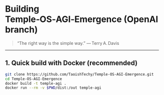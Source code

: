 # Building Temple‑OS‑AGI‑Emergence (OpenAI branch)

> “The right way is the simple way.” — Terry A. Davis

---

## 1. Quick build with Docker (recommended)

```bash
git clone https://github.com/TaoishTechy/Temple-OS-AGI-Emergence.git
cd Temple-OS-AGI-Emergence
docker build -t temple-agi .
docker run --rm -v $PWD/dist:/out temple-agi
